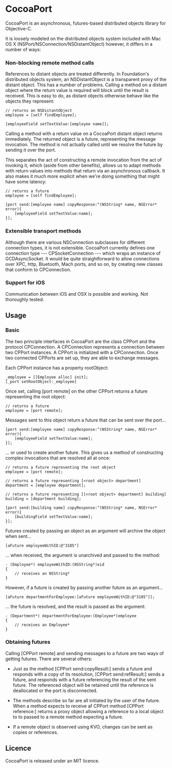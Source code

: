 CocoaPort
=========

CocoaPort is an asynchronous, futures-based distributed objects library for Objective-C.

It is loosely modeled on the distributed objects system included with Mac OS X (NSPort/NSConnection/NSDistantObject) however, it differs in a number of ways:


### Non-blocking remote method calls

References to distant objects are treated differently. In Foundation's distributed objects system, an NSDistantObject is a transparent proxy of the distant object. This has a number of problems. Calling a method on a distant object where the return value is required will block until the result is received. This is easy to do, as distant objects otherwise behave like the objects they represent:

	// returns an NSDistantObject
	employee = [self findEmployee];

	[employeeField setTextValue:[employee name]];


Calling a method with a return value on a CocoaPort distant object returns immediately. The returned object is a future, representing the message invocation. The method is not actually called until we resolve the future by sending it over the port.

This separates the act of constructing a remote invocation from the act of invoking it, which (aside from other benefits), allows us to adapt methods with return values into methods that return via an asynchronous callback. It also makes it much more explicit when we're doing something that might have some latency:

	// returns a future
	employee = [self findEmployee];

	[port send:[employee name] copyResponse:^(NSString* name, NSError* error){
		[employeeField setTextValue:name];
	}];


### Extensible transport methods

Although there are various NSConnection subclasses for different connection types, it is not extensible. CocoaPort currently defines one connection type --- CPSocketConnection --- which wraps an instance of GCDAsyncSocket. It would be quite straightforward to allow connections over XPC, http, Bluetooth, Mach ports, and so on, by creating new classes that conform to CPConnection.

### Support for iOS

Communication between iOS and OSX is possible and working. Not thoroughly tested.



Usage
-----

### Basic

The two principle interfaces in CocoaPort are the class CPPort and the protocol CPConnection. A CPConnection represents a connection between two CPPort instances. A CPPort is initialized with a CPConnection. Once two connected CPPorts are set up, they are able to exchange messages.

Each CPPort instance has a property rootObject:

	_employee = [[Employee alloc] init];
	[_port setRootObject:_employee]


Once set, calling [port remote] on the other CPPort returns a future representing the root object:

	// returns a future
	employee = [port remote];


Messages sent to this object return a future that can be sent over the port...

	[port send:[employee name] copyResponse:^(NSString* name, NSError* error){
		[employeeField setTextValue:name];
	}];


... or used to create another future. This gives us a method of constructing complex invocations that are resolved all at once:

	// returns a future representing the root object
	employee = [port remote];

	// returns a future representing [<root object> department]
	department = [employee department];

	// returns a future representing [[<root object> department] building]
	building = [department building];

	[port send:[building name] copyResponse:^(NSString* name, NSError* error){
		[buildingField setTextValue:name];
	}];


Futures created by passing an object as an argument will archive the object when sent...

	[aFuture employeeWithID:@"3105"]


... when received, the argument is unarchived and passed to the method:

	- (Employee*) employeeWithID:(NSString*)eid
	{
		// receives an NSString*
	}


However, if a future is created by passing another future as an argument...

	[aFuture departmentForEmployee:[aFuture employeeWithID:@"3105"]];



... the future is resolved, and the result is passed as the argument:

	- (Department*) departmentForEmployee:(Employee*)employee
	{
		// receives an Employee*
	}


### Obtaining futures

Calling [CPPort remote] and sending messages to a future are two ways of getting futures. There are several others:

- Just as the method [CPPort send:copyResult:] sends a future and responds with a copy of its resolution, [CPPort send:refResult:] sends a future, and responds with a future referencing the result of the sent future. The referenced object will be retained until the reference is deallocated or the port is disconnected.

- The methods describe so far are all initiated by the user of the future. When a method expects to receive af CPPort method [CPPort reference:] returns a proxy object allowing a reference to a local object to to passed to a remote method expecting a future.

- If a remote object is observed using KVO, changes can be sent as copies or references.


Licence
-------

CocoaPort is released under an MIT licence.

